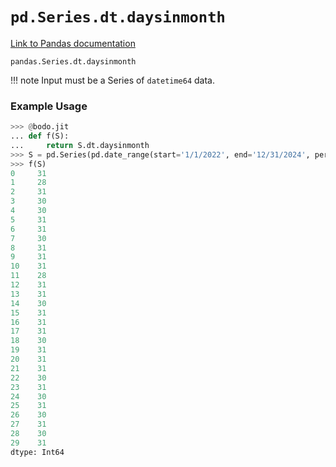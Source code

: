 # `pd.Series.dt.daysinmonth`

[Link to Pandas documentation](https://pandas.pydata.org/docs/reference/api/pandas.Series.dt.daysinmonth.html#pandas.Series.dt.daysinmonth)

`pandas.Series.dt.daysinmonth`

!!! note
	Input must be a Series of `datetime64` data.

### Example Usage

``` py
>>> @bodo.jit
... def f(S):
...     return S.dt.daysinmonth
>>> S = pd.Series(pd.date_range(start='1/1/2022', end='12/31/2024', periods=30))
>>> f(S)
0     31
1     28
2     31
3     30
4     30
5     31
6     31
7     30
8     31
9     31
10    31
11    28
12    31
13    31
14    30
15    31
16    31
17    31
18    30
19    31
20    31
21    31
22    30
23    31
24    30
25    31
26    30
27    31
28    30
29    31
dtype: Int64
```

